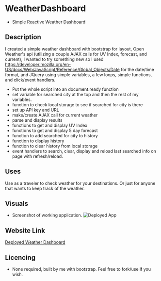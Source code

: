 # WeatherDashboard
* Simple Reactive Weather Dashboard

## Description
I created a simple weather dashboard with bootstrap for layout, Open Weather's api (utilizing a couple AJAX calls for UV Index, forecast, and current), I wanted to try something new so I used https://developer.mozilla.org/en-US/docs/Web/JavaScript/Reference/Global_Objects/Date for the date/time format, and JQuery using simple variables, a few loops, simple functions, and click/event handlers.
* Put the whole script into an document.ready function
* set variable for searched city at the top and then the rest of my variables.
* function to check local storage to see if searched for city is there
* set up API key and URL
* make/create AJAX call for current weather
* parse and display results
* functions to get and display UV Index
* functions to get and display 5 day forecast
* function to add searched for city to history
* function to display history
* function to clear history from local storage
* event handlers to search, clear, display and reload last searched info on page with refresh/reload.

## Uses
Use as a traveler to check weather for your destinations. Or just for anyone that wants to keep track of the weather. 

## Visuals
* Screenshot of working application. 
![Deployed App](https://user-images.githubusercontent.com/66501008/96295268-765f2e80-0fa2-11eb-857f-3dafc489361f.png)

## Website Link
[Deployed Weather Dashboard](https://aswartz14.github.io/WeatherDashboard/)

## Licencing 
* None required, built by me with bootstrap. Feel free to fork/use if you wish. 
